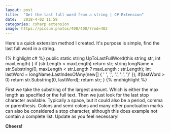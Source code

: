 ```yaml
---
layout: post
title:  "Get the last full word from a string | C# Extension"
date:   2018-4-02 11:59
categories: csharp extension
image: https://picsum.photos/400/400/?rnd=402
---
```


Here's a quick extension method I created. It's purpose is simple, find the last full word in a string.

{% highlight c# %}
public static string UpToLastFullWord(this string str, int maxLength)
{
	if (str.Length < maxLength)
		return str;
	string longName = str.Substring(0, maxLength < str.Length ? maxLength : str.Length);
	int lastWord = longName.LastIndexOfAny(new[] { ' ', ',', '.', ':', ')' });
	if(lastWord > 0)
		return str.Substring(0, lastWord);
	return str;
}
{% endhighlight %}

First we take the substring of the largest amount. Which is either the max length as specified or the full text. Then we just look for the last stop character available. Typically a space, but it could also be a period, comma or parenthesis. Colons and semi-colons and many other punctuation marks can also be considered a stop character, although this does example not contain a complete list. Update as you feel necessary!

**Cheers!**
